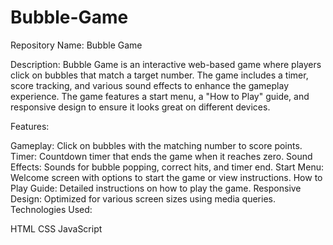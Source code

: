 # Bubble-Game

Repository Name: Bubble Game

Description: Bubble Game is an interactive web-based game where players click on bubbles that match a target number. The game includes a timer, score tracking, and various sound effects to enhance the gameplay experience. The game features a start menu, a "How to Play" guide, and responsive design to ensure it looks great on different devices.

Features:

Gameplay: Click on bubbles with the matching number to score points.
Timer: Countdown timer that ends the game when it reaches zero.
Sound Effects: Sounds for bubble popping, correct hits, and timer end.
Start Menu: Welcome screen with options to start the game or view instructions.
How to Play Guide: Detailed instructions on how to play the game.
Responsive Design: Optimized for various screen sizes using media queries.
Technologies Used:

HTML
CSS
JavaScript
